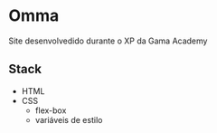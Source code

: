 # Omma

Site desenvolvedido durante o XP da Gama Academy

## Stack

- HTML
- CSS
  - flex-box
  - variáveis de estilo
